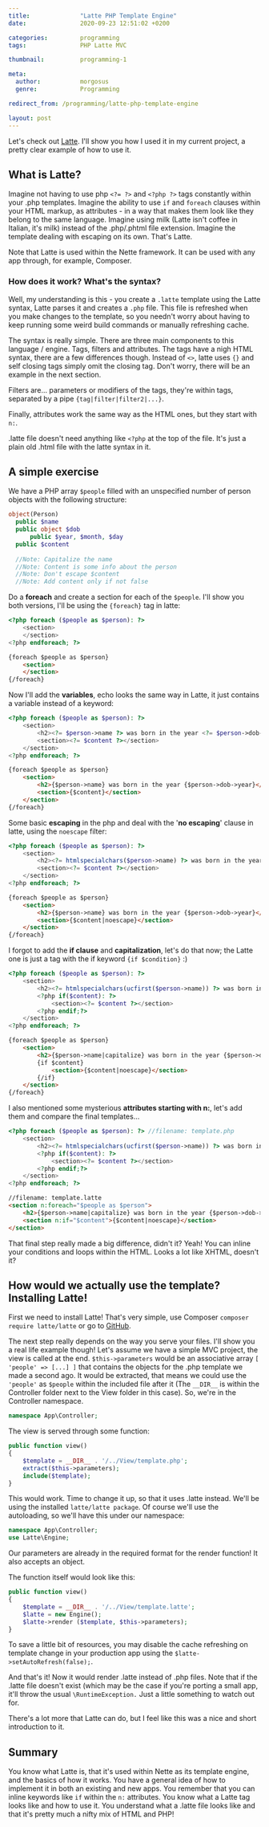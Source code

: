 ```yaml
---
title:              "Latte PHP Template Engine"
date:               2020-09-23 12:51:02 +0200

categories:         programming
tags:               PHP Latte MVC

thumbnail:          programming-1

meta:
  author:           morgosus
  genre:            Programming

redirect_from: /programming/latte-php-template-engine

layout: post
---
```

Let's check out [Latte](https://latte.nette.org). I'll show you how I used it in my current project, a pretty clear example of how to use it.

## What is Latte?

Imagine not having to use php `<?= ?>` and `<?php ?>` tags constantly within your .php templates. Imagine the ability to use `if` and `foreach` clauses within your HTML markup, as attributes - in a way that makes them look like they belong to the same language. Imagine using milk (Latte isn't coffee in Italian, it's milk) instead of the .php/.phtml file extension. Imagine the template dealing with escaping on its own. That's Latte.

Note that Latte is used within the Nette framework. It can be used with any app through, for example, Composer.

### How does it work? What's the syntax?

Well, my understanding is this - you create a `.latte` template using the Latte syntax, Latte parses it and creates a `.php` file. This file is refreshed when you make changes to the template, so you needn't worry about having to keep running some weird build commands or manually refreshing cache.

The syntax is really simple. There are three main components to this language / engine. Tags, filters and attributes. The tags have a nigh HTML syntax, there are a few differences though. Instead of `<>`, latte uses `{}` and self closing tags simply omit the closing tag. Don't worry, there will be an example in the next section.

Filters are... parameters or modifiers of the tags, they're within tags, separated by a pipe `{tag|filter|filter2|...}`.

Finally, attributes work the same way as the HTML ones, but they start with `n:`.

.latte file doesn't need anything like `<?php` at the top of the file. It's just a plain old .html file with the latte syntax in it.

## A simple exercise

We have a PHP array `$people` filled with an unspecified number of person objects with the following structure:

```php
object(Person)
  public $name
  public object $dob
      public $year, $month, $day
  public $content
  
  //Note: Capitalize the name
  //Note: Content is some info about the person
  //Note: Don't escape $content
  //Note: Add content only if not false
```

Do a **foreach** and create a section for each of the `$people`. I'll show you both versions, I'll be using the `{foreach}` tag in latte:

```php
<?php foreach ($people as $person): ?>
    <section>
    </section>
<?php endforeach; ?>
```

```html
{foreach $people as $person}
    <section>
    </section>
{/foreach}
```

Now I'll add the **variables**, echo looks the same way in Latte,  it just contains a variable instead of a keyword:

```php
<?php foreach ($people as $person): ?>
    <section>
        <h2><?= $person->name ?> was born in the year <?= $person->dob->year ?></h2>
        <section><?= $content ?></section>
    </section>
<?php endforeach; ?>
```

```html
{foreach $people as $person}
    <section>
        <h2>{$person->name} was born in the year {$person->dob->year}</h2>
        <section>{$content}</section>
    </section>
{/foreach}
```

Some basic **escaping** in the php and deal with the '**no escaping**' clause in latte, using the `noescape` filter:

```php
<?php foreach ($people as $person): ?>
    <section>
        <h2><?= htmlspecialchars($person->name) ?> was born in the year <?= htmlspecialchars($person->dob->year) ?></h2>
        <section><?= $content ?></section>
    </section>
<?php endforeach; ?>
```

```html
{foreach $people as $person}
    <section>
        <h2>{$person->name} was born in the year {$person->dob->year}</h2>
        <section>{$content|noescape}</section>
    </section>
{/foreach}
```

I forgot to add the **if clause** and **capitalization**, let's do that now; the Latte one is just a tag with the if keyword `{if $condition}`  :)

```php
<?php foreach ($people as $person): ?>
    <section>
        <h2><?= htmlspecialchars(ucfirst($person->name)) ?> was born in the year <?= htmlspecialchars($person->dob->year) ?></h2>
        <?php if($content): ?>
            <section><?= $content ?></section>
        <?php endif;?>
    </section>
<?php endforeach; ?>
```

```html
{foreach $people as $person}
    <section>
        <h2>{$person->name|capitalize} was born in the year {$person->dob->year}</h2>
        {if $content}
            <section>{$content|noescape}</section>
        {/if}
    </section>
{/foreach}
```

I also mentioned some mysterious **attributes starting with n:**, let's add them and compare the final templates...

```php
<?php foreach ($people as $person): ?> //filename: template.php
    <section>
        <h2><?= htmlspecialchars(ucfirst($person->name)) ?> was born in the year <?= htmlspecialchars($person->dob->year) ?></h2>
        <?php if($content): ?>
            <section><?= $content ?></section>
        <?php endif;?>
    </section>
<?php endforeach; ?>
```

```html
//filename: template.latte
<section n:foreach="$people as $person">
    <h2>{$person->name|capitalize} was born in the year {$person->dob->year}</h2>
    <section n:if="$content">{$content|noescape}</section>
</section>
```

That final step really made a big difference, didn't it? Yeah! You can inline your conditions and loops within the HTML. Looks a lot like XHTML, doesn't it?

## How would we actually use the template? Installing Latte!

First we need to install Latte! That's very simple, use Composer `composer require latte/latte` or go to [GitHub](https://github.com/nette/latte/releases).

The next step really depends on the way you serve your files. I'll show you a real life example  though! Let's assume we have a simple MVC project, the view is called at the end. `$this->parameters` would be an associative array `[ 'people' => [...] ]` that contains the objects for the .php template we made a second ago. It would be extracted, that means we could use the `'people'` as `$people` within the included file after it (The `__DIR__` is within the Controller folder next to the View folder in this case). So, we're in the Controller namespace.

```php
namespace App\Controller;
```

The view is served through some function:

```php
public function view()
{
    $template = __DIR__ . '/../View/template.php';
    extract($this->parameters);
    include($template);
}
```

This would work. Time to change it up, so that it uses .latte instead. We'll be using the installed `latte/latte package`. Of course we'll use the autoloading, so we'll have this under our namespace:

```php
namespace App\Controller;
use Latte\Engine;
```

Our parameters are already in the required format for the render function! It also accepts an object.

The function itself would look like this:

```php
public function view()
{
    $template = __DIR__ . '/../View/template.latte';
    $latte = new Engine();
    $latte->render ($template, $this->parameters);
}
```

To save a little bit of resources, you may disable the cache refreshing on template change in your production app using the `$latte->setAutoRefresh(false);`.

And that's it! Now it would render .latte instead of .php files. Note that if the .latte file doesn't exist (which may be the case if you're porting a small app, it'll throw the usual `\RuntimeException.` Just a little something to watch out for.

There's a lot more that Latte can do, but I feel like this was a nice and short introduction to it.

## Summary

You know what Latte is, that it's used within Nette as its template engine, and the basics of how it works. You have a general idea of how to implement it in both an existing and new apps. You remember that you can inline keywords like `if` within the `n:` attributes. You know what a Latte tag looks like and how to use it. You understand what a .latte file looks like and that it's pretty much a nifty mix of HTML and PHP!